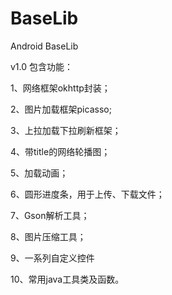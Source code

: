 ﻿# BaseLib
Android BaseLib

v1.0 包含功能：

1、网络框架okhttp封装；

2、图片加载框架picasso;

3、上拉加载下拉刷新框架；

4、带title的网络轮播图；

5、加载动画；

6、圆形进度条，用于上传、下载文件；

7、Gson解析工具；

8、图片压缩工具；

9、一系列自定义控件

10、常用java工具类及函数。
